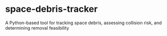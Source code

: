 # space-debris-tracker
A Python-based tool for tracking space debris, assessing collision risk, and determining removal feasibility
